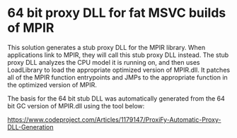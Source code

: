# 64 bit proxy DLL for fat MSVC builds of MPIR

This solution generates a stub proxy DLL for the MPIR library. When applications link to MPIR, they will call this stub proxy DLL instead. The stub proxy DLL analyzes the CPU model it is running on, and then uses LoadLibrary to load the appropriate optimized version of MPIR.dll. It patches all of the MPIR function entrypoints and JMPs to the appropriate function in the optimized version of MPIR.

The basis for the 64 bit stub DLL was automatically generated from the 64 bit GC version of MPIR.dll using the tool below:

https://www.codeproject.com/Articles/1179147/ProxiFy-Automatic-Proxy-DLL-Generation

